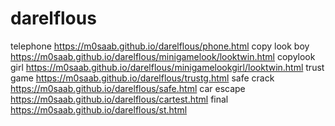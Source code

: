 # darelflous

telephone
https://m0saab.github.io/darelflous/phone.html
copy look boy
https://m0saab.github.io/darelflous/minigamelook/looktwin.html
copylook girl
https://m0saab.github.io/darelflous/minigamelookgirl/looktwin.html
trust game
https://m0saab.github.io/darelflous/trustg.html
safe crack 
https://m0saab.github.io/darelflous/safe.html
car escape
https://m0saab.github.io/darelflous/cartest.html
final
https://m0saab.github.io/darelflous/st.html
